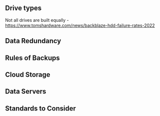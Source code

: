 ## Drive types

Not all drives are built equally - https://www.tomshardware.com/news/backblaze-hdd-failure-rates-2022

## Data Redundancy

## Rules of Backups

## Cloud Storage

## Data Servers

## Standards to Consider